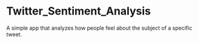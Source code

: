 # Twitter_Sentiment_Analysis
A simple app that analyzes how people feel about the subject of a specific tweet.
